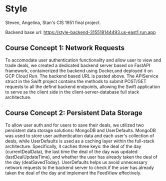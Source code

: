 # Style

Steven, Angelina, Stan's CIS 1951 final project.

Backend base url: https://style-backend-315518144493.us-east1.run.app

## Course Concept 1: Network Requests

To accomodate user authentication functionality and allow user to view and trade deals, we created a dedicated backend server based on FastAPI framework, containerized the backend using Docker,and deployed it on GCP Cloud Run. The backend based URL is pasted above. The APIService struct in the Swift project contains the methods to submit POST/GET requests to all the defind backend endpoints, allowing the Swift application to serve as the client side in the client-server-database full stack architecture.

## Course Concept 2: Persistent Data Storage

To allow user auth and for users to save their deals, we utilized two persistent data storage solutions: MongoDB and UserDefaults. MongoDB was used to store user authentication data and each user's collection of deals, while UserDefaults is used as a caching layer within the full-stack architecture. Specifically, it caches three keys: the deal of the day (currentDealData), the last time the deal of the day was updated (lastDealUpdateTime), and whether the user has already taken the deal of the day (dealSavedToday). UserDefaults helps us avoid unnecessary network requests to the backend server to check if the user has already taken the deal of the day and implement the FeedView effectively.
